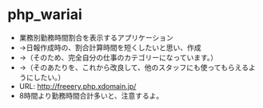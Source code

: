 # php_wariai
- 業務別勤務時間割合を表示するアプリケーション
- ->日報作成時の、割合計算時間を短くしたいと思い、作成
- ->（そのため、完全自分の仕事のカテゴリーになっています。）
- ->（そのあたりを、これから改良して、他のスタッフにも使ってもらえるようにしたい。）
- URL: http://freeery.php.xdomain.jp/
- 8時間より勤務時間合計多いと、注意するよ。
